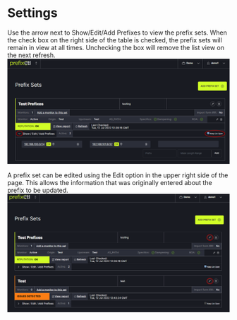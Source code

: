 # Settings

Use the arrow next to Show/Edit/Add Prefixes to view the prefix sets. When the check box on the right side of the table is checked, the prefix sets will remain in view at all times. Unchecking the box will remove the list view on the next refresh. 
   ![](img/showprefix.png)


A prefix set can be edited using the Edit option in the upper right side of the page. This allows the information that was originally entered about the prefix to be updated.
   ![](img/edit.png)
